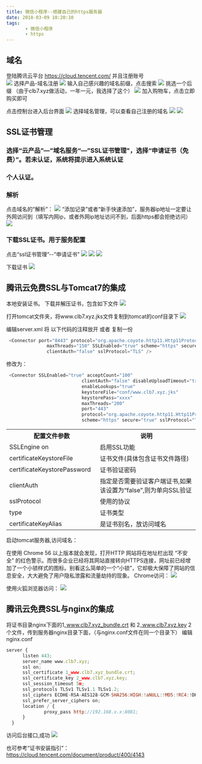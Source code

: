 ```yaml
---
title: 微信小程序--搭建自己的https服务器
date: 2018-03-09 10:20:10
tags:
       - 微信小程序
       - https
---
```

## 域名
登陆腾讯云平台 https://cloud.tencent.com/ 并且注册账号 	
![](1.jpg)
选择产品-域名注册
![](2.jpg)
输入自己感兴趣的域名前缀，点击搜索
![](3.jpg)
挑选一个后缀
（由于clb7.xyz做活动，一年一元，我选择了这个）
![](4.jpg)
加入购物车，点击立即购买即可

点击控制台进入后台界面
![](5.jpg)
选择域名管理，可以查看自己注册的域名
![](6.jpg)
![](7.jpg)
## SSL证书管理
### 选择“云产品”—”域名服务“—”SSL证书管理"，选择“申请证书（免费）”。若未认证，系统将提示进入系统认证
### 个人认证。
### 解析
点击域名的“解析”：
![](8.jpg)
“添加记录”或者“新手快速添加”，服务器ip地址一定要让外网访问到（填写内网ip，或者外网ip地址访问不到，后面https都会拒绝访问）
![](9.jpg)
### 下载SSL证书。用于服务配置
点击“ssl证书管理”--”申请证书”
![](10.jpg)
![](11.jpg)
![](12.jpg)


下载证书
![](13.jpg)

## 腾讯云免费SSL与Tomcat7的集成
本地安装证书。
下载并解压证书，包含如下文件
![](14.jpg)

打开tomcat文件夹，将www.clb7.xyz.jks文件复制到tomcat的conf目录下
![](15.jpg)

编辑server.xml
将  以下代码的注释放开 或者 复制一份
```javascript
 <Connector port="8443" protocol="org.apache.coyote.http11.Http11Protocol"
               maxThreads="150" SSLEnabled="true" scheme="https" secure="true"
               clientAuth="false" sslProtocol="TLS" />
```

修改为：
```javascript
 <Connector SSLEnabled="true" acceptCount="100"   
						    clientAuth="false" disableUploadTimeout="true"   
						    enableLookups="true"   
						    keystoreFile="conf/www.clb7.xyz.jks" 
						    keystorePass="xxxx" 
						    maxThreads="200"   
						    port="443"   
						    protocol="org.apache.coyote.http11.Http11Protocol"     
						    scheme="https" secure="true" sslProtocol="TLS"/>  
```
<table>
  <tr>
    <th width=40%>配置文件参数</th>
    <th width="50%"	>说明</th>
  </tr>
  <tr>
    <td>SSLEngine on </td>
    <td> 启用SSL功能  </td>
  </tr>
  <tr>
    <td>certificateKeystoreFile</td>
    <td> 证书文件(具体包含证书文件路径) </td>
  <tr>
    <td> certificateKeystorePassword </td>
    <td>  证书验证密码 </td>
  </tr>
    <tr>
    <td> clientAuth </td>
    <td>  指定是否需要验证客户端证书,如果该设置为“false”,则为单向SSL验证 </td>
  </tr>
    <tr>
    <td> sslProtocol </td>
    <td>  使用的协议 </td>
  </tr>
    <tr>
    <td> type </td>
    <td>  证书类型 </td>
  </tr>
      <tr>
    <td> certificateKeyAlias </td>
    <td>  是证书别名，放访问域名 </td>
  </tr>
</table>
启动tomcat服务器,访问域名：

在使用 Chrome 56 以上版本就会发现，打开HTTP 网站将在地址栏出现 “不安全” 的红色警示。而很多企业已经将其网站直接转向HTTPS连接，网址前已经增加了一个小锁样式的图标。别看这么简单的一个“小锁”，它却极大保障了网站的信息安全，大大避免了用户隐私泄露和流量劫持的现象。
Chrome访问：
![](17.jpg)

使用火狐浏览器访问：
![](16.jpg)

## 腾讯云免费SSL与nginx的集成

将证书目录nginx下面的1_www.clb7.xyz_bundle.crt 和 2_www.clb7.xyz.key 2个文件，传到服务器nginx目录下面，（与nginx.conf文件在同一个目录下）
编辑nginx.conf
```javascript
server {
      listen 443;
      server_name www.clb7.xyz;
      ssl on;
      ssl_certificate 1_www.clb7.xyz_bundle.crt;
      ssl_certificate_key 2_www.clb7.xyz.key;
      ssl_session_timeout 5m;
      ssl_protocols TLSv1 TLSv1.1 TLSv1.2;
      ssl_ciphers ECDHE-RSA-AES128-GCM-SHA256:HIGH:!aNULL:!MD5:!RC4:!DHE;
      ssl_prefer_server_ciphers on;
      location / {
              proxy_pass http://192.168.x.x:8081;
      }
  }
```
访问后台接口,成功
![](18.jpg)

也可参考“证书安装指引”：https://cloud.tencent.com/document/product/400/4143